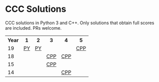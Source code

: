 # CCC Solutions

CCC solutions in Python 3 and C++. Only solutions that obtain full scores are included. PRs welcome.
<table><tr><th>Year</th><th>1</th><th>2</th><th>3</th><th>4</th><th>5</th></tr><tr><td>19</td><td><a href="https://github.com/leogao2/ccc-solutions/tree/master/solutions/19s1.py">PY</a></td><td><a href="https://github.com/leogao2/ccc-solutions/tree/master/solutions/19s2.py">PY</a></td><td></td><td></td><td><a href="https://github.com/leogao2/ccc-solutions/tree/master/solutions/19s5.cpp">CPP</a></td><tr><td>18</td><td></td><td></td><td><a href="https://github.com/leogao2/ccc-solutions/tree/master/solutions/18s3.cpp">CPP</a></td><td><a href="https://github.com/leogao2/ccc-solutions/tree/master/solutions/18s4.cpp">CPP</a></td><td></td><tr><td>15</td><td></td><td></td><td><a href="https://github.com/leogao2/ccc-solutions/tree/master/solutions/15s3.cpp">CPP</a></td><td></td><td></td><tr><td>14</td><td></td><td></td><td></td><td><a href="https://github.com/leogao2/ccc-solutions/tree/master/solutions/14s4.cpp">CPP</a></td><td></td>